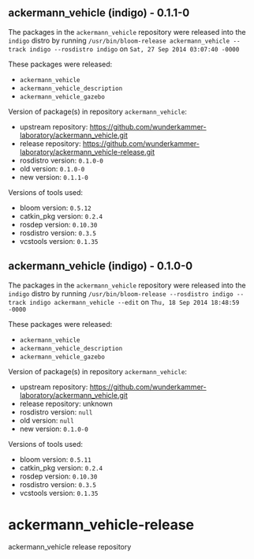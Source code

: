 ## ackermann_vehicle (indigo) - 0.1.1-0

The packages in the `ackermann_vehicle` repository were released into the `indigo` distro by running `/usr/bin/bloom-release ackermann_vehicle --track indigo --rosdistro indigo` on `Sat, 27 Sep 2014 03:07:40 -0000`

These packages were released:
- `ackermann_vehicle`
- `ackermann_vehicle_description`
- `ackermann_vehicle_gazebo`

Version of package(s) in repository `ackermann_vehicle`:
- upstream repository: https://github.com/wunderkammer-laboratory/ackermann_vehicle.git
- release repository: https://github.com/wunderkammer-laboratory/ackermann_vehicle-release.git
- rosdistro version: `0.1.0-0`
- old version: `0.1.0-0`
- new version: `0.1.1-0`

Versions of tools used:
- bloom version: `0.5.12`
- catkin_pkg version: `0.2.4`
- rosdep version: `0.10.30`
- rosdistro version: `0.3.5`
- vcstools version: `0.1.35`


## ackermann_vehicle (indigo) - 0.1.0-0

The packages in the `ackermann_vehicle` repository were released into the `indigo` distro by running `/usr/bin/bloom-release --rosdistro indigo --track indigo ackermann_vehicle --edit` on `Thu, 18 Sep 2014 18:48:59 -0000`

These packages were released:
- `ackermann_vehicle`
- `ackermann_vehicle_description`
- `ackermann_vehicle_gazebo`

Version of package(s) in repository `ackermann_vehicle`:
- upstream repository: https://github.com/wunderkammer-laboratory/ackermann_vehicle.git
- release repository: unknown
- rosdistro version: `null`
- old version: `null`
- new version: `0.1.0-0`

Versions of tools used:
- bloom version: `0.5.11`
- catkin_pkg version: `0.2.4`
- rosdep version: `0.10.30`
- rosdistro version: `0.3.5`
- vcstools version: `0.1.35`


ackermann_vehicle-release
=========================

ackermann_vehicle release repository
